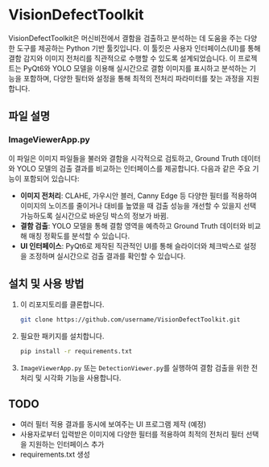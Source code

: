 # VisionDefectToolkit

VisionDefectToolkit은 머신비전에서 결함을 검출하고 분석하는 데 도움을 주는 다양한 도구를 제공하는 Python 기반 툴킷입니다. 이 툴킷은 사용자 인터페이스(UI)를 통해 결함 감지와 이미지 전처리를 직관적으로 수행할 수 있도록 설계되었습니다. 이 프로젝트는 PyQt6와 YOLO 모델을 이용해 실시간으로 결함 이미지를 표시하고 분석하는 기능을 포함하며, 다양한 필터와 설정을 통해 최적의 전처리 파라미터를 찾는 과정을 지원합니다.

## 파일 설명

### ImageViewerApp.py
이 파일은 이미지 파일들을 불러와 결함을 시각적으로 검토하고, Ground Truth 데이터와 YOLO 모델의 검출 결과를 비교하는 인터페이스를 제공합니다. 다음과 같은 주요 기능이 포함되어 있습니다:
- **이미지 전처리**: CLAHE, 가우시안 블러, Canny Edge 등 다양한 필터를 적용하여 이미지의 노이즈를 줄이거나 대비를 높였을 때 검출 성능을 개선할 수 있을지 선택 가능하도록 실시간으로 바운딩 박스의 정보가 바뀜.
- **결함 검출**: YOLO 모델을 통해 결함 영역을 예측하고 Ground Truth 데이터와 비교해 매칭 정확도를 분석할 수 있습니다.
- **UI 인터페이스**: PyQt6로 제작된 직관적인 UI를 통해 슬라이더와 체크박스로 설정을 조정하며 실시간으로 검출 결과를 확인할 수 있습니다.


## 설치 및 사용 방법

1. 이 리포지토리를 클론합니다.
    ```bash
    git clone https://github.com/username/VisionDefectToolkit.git
    ```
2. 필요한 패키지를 설치합니다.
    ```bash
    pip install -r requirements.txt
    ```
3. `ImageViewerApp.py` 또는 `DetectionViewer.py`를 실행하여 결함 검출을 위한 전처리 및 시각화 기능을 사용합니다.

## TODO
- 여러 필터 적용 결과를 동시에 보여주는 UI 프로그램 제작 (예정)
- 사용자로부터 입력받은 이미지에 다양한 필터를 적용하여 최적의 전처리 필터 선택을 지원하는 인터페이스 추가
- requirements.txt 생성
